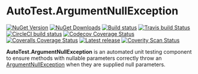 ﻿AutoTest.ArgumentNullException
==============================
[![NuGet Version](https://img.shields.io/nuget/v/AutoTest.ArgumentNullException.svg)](https://www.nuget.org/packages/AutoTest.ArgumentNullException "NuGet Version")
[![NuGet Downloads](https://img.shields.io/nuget/dt/AutoTest.ArgumentNullException.svg)](https://www.nuget.org/packages/AutoTest.ArgumentNullException "NuGet Downloads")
[![Build status](https://img.shields.io/appveyor/ci/JSkimming/autotest-argumentnullexception/master.svg?label=AppVeyor)](https://ci.appveyor.com/project/JSkimming/autotest-argumentnullexception "AppVeyor build status")
[![Travis build Status](https://img.shields.io/travis/AutoTestNET/AutoTest.ArgumentNullException/master.svg?label=Travis)](https://travis-ci.org/AutoTestNET/AutoTest.ArgumentNullException "Travis build status")
[![CircleCI build status](https://img.shields.io/circleci/project/github/AutoTestNET/AutoTest.ArgumentNullException/master.svg?label=CircleCI)](https://circleci.com/gh/AutoTestNET/AutoTest.ArgumentNullException "CircleCI build status")
[![Codecov Coverage Status](https://img.shields.io/codecov/c/github/AutoTestNET/AutoTest.ArgumentNullException/master.svg?label=Codecov)](https://codecov.io/gh/AutoTestNET/AutoTest.ArgumentNullException "Codecov Coverage Status")
[![Coveralls Coverage Status](https://img.shields.io/coveralls/github/AutoTestNET/AutoTest.ArgumentNullException/master.svg?label=Coveralls)](https://coveralls.io/r/AutoTestNET/AutoTest.ArgumentNullException "Coveralls Coverage Status")
[![Latest release](https://img.shields.io/github/release/AutoTestNET/AutoTest.ArgumentNullException.svg)](https://github.com/AutoTestNET/AutoTest.ArgumentNullException/releases "Latest release")
[![Coverity Scan Status](https://img.shields.io/coverity/scan/4829.svg)](https://scan.coverity.com/projects/4829 "Coverity Scan Status")

**AutoTest.ArgumentNullException** is an automated unit testing component to ensure methods with nullable parameters correctly throw an [ArgumentNullException](http://msdn.microsoft.com/en-us/library/system.argumentnullexception.aspx) when they are supplied null parameters.
